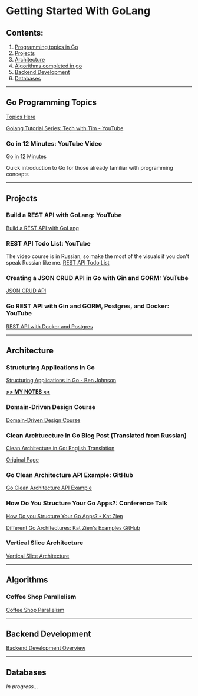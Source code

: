 
# Getting Started With GoLang

## Contents:

1. [Programming topics in Go](#go-programming-topics)
2. [Projects](#projects)
3. [Architecture](#architecture)
4. [Algorithms completed in go](#algorithms)
5. [Backend Development](#backend-development)
6. [Databases](#databases)

*********************************************************

## Go Programming Topics

[Topics Here](./go-lang/go-lang-tutorial.md)

[Golang Tutorial Series: Tech with Tim - YouTube](./go-lang/go-lang-tutorial.md)

### Go in 12 Minutes: YouTube Video

[Go in 12 Minutes](https://www.youtube.com/watch?v=1rxDzs0zgcE)

Quick introduction to Go for those already familiar with programming concepts

*********************************************************

## Projects

### Build a REST API with GoLang: YouTube

[Build a REST API with GoLang](https://www.youtube.com/watch?v=d_L64KT3SFM)


### REST API Todo List: YouTube

The video course is in Russian, so make the most of the visuals if you don't speak Russian like me.
[REST API Todo List](https://www.youtube.com/watch?v=1LFbmWk7NLQ&list=PLbTTxxr-hMmyFAvyn7DeOgNRN8BQdjFm8)

### Creating a JSON CRUD API in Go with Gin and GORM: YouTube

[JSON CRUD API](https://www.youtube.com/watch?v=lf_kiH_NPvM`)

### Go REST API with Gin and GORM, Postgres, and Docker: YouTube

[REST API with Docker and Postgres](https://www.youtube.com/watch?v=ZI6HaPKHYsg)

*********************************************************

## Architecture



### Structuring Applications in Go
[Structuring Applications in Go - Ben Johnson](https://medium.com/@benbjohnson/structuring-applications-in-go-3b04be4ff091)

[**>> MY NOTES <<**](./architecture/structuring-your-go-app.md)

### Domain-Driven Design Course
[Domain-Driven Design Course](https://www.youtube.com/playlist?list=PLZBNtT95PIW3BPNYF5pYOi4MJjg_boXCG)

### Clean Archtuecture in Go Blog Post (Translated from Russian)

[Clean Architecture in Go: English Translation](https://www-zhashkevych-com.translate.goog/clean-architecture?_x_tr_sl=es&_x_tr_tl=en&_x_tr_hl=en&_x_tr_pto=wapp)

[Original Page](https://www.zhashkevych.com/clean-architecture)

### Go Clean Architecture API Example: GitHub

[Go Clean Architecture API Example](https://github.com/zhashkevych/go-clean-architecture)

### How Do You Structure Your Go Apps?: Conference Talk

[How Do you Structure Your Go Apps? - Kat Zien](https://www.youtube.com/watch?v=1rxDzs0zgcE)

[Different Go Architectures: Kat Zien's Examples GitHub](https://github.com/katzien/go-structure-examples)


### Vertical Slice Architecture
[Vertical Slice Architecture](https://medium.com/@Headspring/why-vertical-slice-architecture-is-better-if-you-know-these-few-things-63251cbe80c6)

*********************************************************

## Algorithms

### Coffee Shop Parallelism

[Coffee Shop Parallelism](https://github.com/Sajmani/dotgo/blob/master/coffee/main.go)

*********************************************************

## Backend Development

[Backend Development Overview](./backend-development/backend-development-overview.md)

*********************************************************

## Databases

*In progress...*